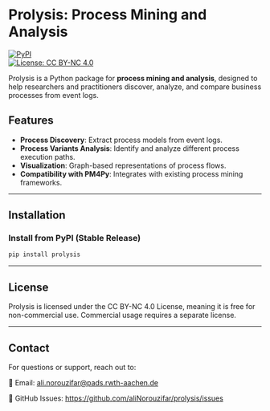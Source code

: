 # Prolysis: Process Mining and Analysis

[![PyPI](https://img.shields.io/pypi/v/prolysis)](https://pypi.org/project/prolysis/)  
[![License: CC BY-NC 4.0](https://img.shields.io/badge/License-CC%20BY--NC%204.0-lightgrey.svg)](https://creativecommons.org/licenses/by-nc/4.0/)

Prolysis is a Python package for **process mining and analysis**, designed to help researchers and practitioners discover, analyze, and compare business processes from event logs.

## Features
- **Process Discovery**: Extract process models from event logs.
- **Process Variants Analysis**: Identify and analyze different process execution paths.
- **Visualization**: Graph-based representations of process flows.
- **Compatibility with PM4Py**: Integrates with existing process mining frameworks.

---

## Installation
### Install from PyPI (Stable Release)
```bash
pip install prolysis
```

---
## License
Prolysis is licensed under the CC BY-NC 4.0 License, meaning it is free for non-commercial use. Commercial usage requires a separate license.

---

## Contact
For questions or support, reach out to: 

📧 Email: ali.norouzifar@pads.rwth-aachen.de


📌 GitHub Issues: https://github.com/aliNorouzifar/prolysis/issues